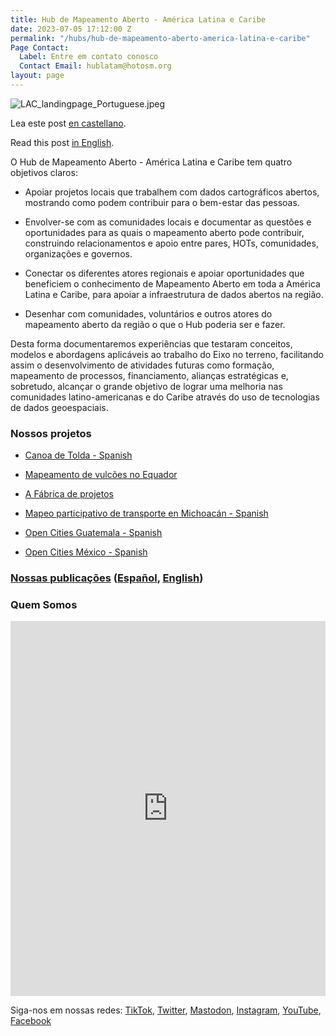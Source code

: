 ```yaml
---
title: Hub de Mapeamento Aberto - América Latina e Caribe
date: 2023-07-05 17:12:00 Z
permalink: "/hubs/hub-de-mapeamento-aberto-america-latina-e-caribe"
Page Contact:
  Label: Entre em contato conosco
  Contact Email: hublatam@hotosm.org
layout: page
---
```


![LAC_landingpage_Portuguese.jpeg](https://cdn.hotosm.org/website/LAC_landingpage_Portuguese.jpeg)

Lea este post [en castellano](https://www.hotosm.org/hubs/hub-mapeo-abierto-latam-caribe).

Read this post [in English](https://www.hotosm.org/hubs/open-mapping-hub-latin-america-and-the-caribbean).

O Hub de Mapeamento Aberto - América Latina e Caribe tem quatro objetivos claros:

* Apoiar projetos locais que trabalhem com dados cartográficos abertos, mostrando como podem contribuir para o bem-estar das pessoas.

* Envolver-se com as comunidades locais e documentar as questões e oportunidades para as quais o mapeamento aberto pode contribuir, construindo relacionamentos e apoio entre pares, HOTs, comunidades, organizações e governos.

* Conectar os diferentes atores regionais e apoiar oportunidades que beneficiem o conhecimento de Mapeamento Aberto em toda a América Latina e Caribe, para apoiar a infraestrutura de dados abertos na região.

* Desenhar com comunidades, voluntários e outros atores do mapeamento aberto da região o que o Hub poderia ser e fazer.

Desta forma documentaremos experiências que testaram conceitos, modelos e abordagens aplicáveis ao trabalho do Eixo no terreno, facilitando assim o desenvolvimento de atividades futuras como formação, mapeamento de processos, financiamento, alianças estratégicas e, sobretudo, alcançar o grande objetivo de lograr uma melhoria nas comunidades latino-americanas e do Caribe através do uso de tecnologias de dados geoespaciais.

### Nossos projetos

* [Canoa de Tolda - Spanish](https://www.hotosm.org/projects/canoa-de-tolda-0a2b5e/)

* [Mapeamento de vulcões no Equador](https://www.hotosm.org/projects/mapeamento-de-vulcoes-no-equador/)

* [A Fábrica de projetos](https://www.hotosm.org/projects/a-fabrica-de-projetos/)

* [Mapeo participativo de transporte en Michoacán - Spanish](https://www.hotosm.org/projects/mapeo-participativo-de-transporte-en-zitacuaro-michoacan/)

* [Open Cities Guatemala - Spanish](https://www.hotosm.org/projects/opencities-guatemala-ES/)

* [Open Cities México - Spanish](https://www.hotosm.org/projects/open-cities-mexico-dc7e44/)

### **[Nossas publicações](https://www.hotosm.org/projects/publicacoes/) ([Español](https://www.hotosm.org/projects/publicaciones/), [English](https://www.hotosm.org/projects/publications/))**

### Quem Somos

<iframe src="https://uploads.knightlab.com/storymapjs/e120c697c1124821d49174a85168e18d/equipo-alfa-del-hub-de-mapeo-abierto-de-america-latina/index.html" frameborder="0" width="100%" height="600"></iframe>

Siga-nos em nossas redes: [TikTok](https://www.tiktok.com/@mapeoabierto_la?lang=es), [Twitter](https://twitter.com/mapeoabierto_la), [Mastodon](https://mapstodon.space/@mapeoabierto_la), [Instagram](https://www.instagram.com/mapeoabierto_la/), [YouTube](https://www.youtube.com/channel/UCTH6Z_QODJ4NmmBmubS68VA), [Facebook](https://www.facebook.com/Mapeo-abierto-Am%C3%A9rica-Latina-102804808622456/)